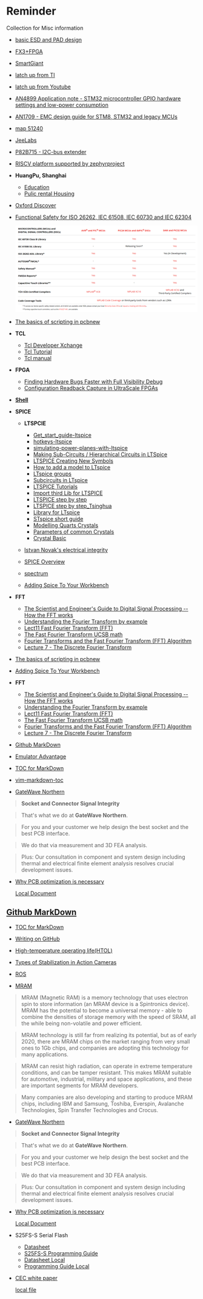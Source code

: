 # Reminder
Collection for Misc information 

- [ basic ESD and PAD design ](https://picture.iczhiku.com/resource/eetop/wyiFTUKPwRRZpBnC.pdf)
- [FX3+FPGA](https://www.ztex.de/)
- [SmartGiant](https://www.smartgiant.com.cn/)
- [ latch up from TI ](https://www.ti.com/lit/wp/scaa124/scaa124.pdf)
- [ latch up from Youtube](https://www.google.com.hk/search?q=latch+up+youtube&newwindow=1&client=firefox-b-d&sxsrf=AB5stBgseUaJ_LkNrephmCwDcceC2W67tA%3A1691115042377&ei=Il7MZPKrFtTC4-EP44-96Aw&ved=0ahUKEwjyxP-69sGAAxVU4TgGHeNHD80Q4dUDCA4&uact=5&oq=latch+up+youtube&gs_lp=Egxnd3Mtd2l6LXNlcnAiEGxhdGNoIHVwIHlvdXR1YmUyBhAAGBYYHjIGEAAYFhgeMgYQABgWGB4yCBAAGIoFGIYDMggQABiKBRiGAzIIEAAYigUYhgNIqFlQ0hNY4VdwAngBkAEAmAGRAaAB0QmqAQMwLjm4AQPIAQD4AQHCAgoQABhHGNYEGLADwgIKEAAYigUYsAMYQ8ICBxAAGIoFGEPCAgUQABiABMICCBAAGIAEGMsBwgIIEAAYFhgeGArCAggQABgWGB4YD-IDBBgAIEGIBgGQBgo&sclient=gws-wiz-serp#fpstate=ive&vld=cid:2f88e9ef,vid:ihiRHyfndwg)
- [AN4899 Application note - STM32 microcontroller GPIO hardware settings and low-power consumption](https://www.google.com.hk/url?sa=t&rct=j&q=&esrc=s&source=web&cd=&ved=2ahUKEwj08OWo48KAAxWCumMGHaIAA68QFnoECBEQAQ&url=https%3A%2F%2Fwww.st.com%2Fresource%2Fen%2Fapplication_note%2Fan4899-stm32-microcontroller-gpio-hardware-settings-and-lowpower-consumption-stmicroelectronics.pdf&usg=AOvVaw3Sf7zvhg5x12aHxuwPHgQx&opi=89978449)
- [AN1709 - EMC design guide for STM8, STM32 and legacy MCUs](https://www.google.com.hk/url?sa=t&rct=j&q=&esrc=s&source=web&cd=&cad=rja&uact=8&ved=2ahUKEwjgkPPX48KAAxUw7TgGHWINAs0QFnoECBcQAQ&url=https%3A%2F%2Fwww.st.com%2Fresource%2Fen%2Fapplication_note%2Fan1709-emc-design-guide-for-stm8-stm32-and-legacy-mcus-stmicroelectronics.pdf&usg=AOvVaw1YE2drXEb0XvYfgoyqWZw1&opi=89978449) 

- [map 51240](https://map.51240.com)

- [JeeLabs](https://jeelabs.org/)

- [P82B715 - I2C-bus extender](https://www.nxp.com/docs/en/data-sheet/P82B715.pdf)

- [RISCV platform supported by zephyrproject](https://docs.zephyrproject.org/3.1.0/boards/riscv/index.html)

- **HuangPu, Shanghai**
  - [Education](https://www.hpe.cn/index.jsp)
  - [Pulic rental Housing](http://www.jcq365.com/)


- [Oxford Discover](https://elt.oup.com/catalogue/items/global/young_learners/oxford_discover_second_edition/?cc=cn&selLanguage=zh&mode=hub)

- [Functional Safety for ISO 26262, IEC 61508, IEC 60730 and IEC 62304](https://www.microchip.com/design-centers/functional-safety?gclid=Cj0KCQjwufn8BRCwARIsAKzP696uwLKyYO20VFBylt7cIiun_FSN91r1MThdvuKrDhAe0LgkV_1mTz8aAke8EALw_wcB)

  ![WHAT IMAGE](/misc/microchip_functional_safety.png)

- [The basics of scripting in pcbnew](https://kicad.mmccoo.com/2017/02/01/the-basics-of-scripting-in-pcbnew/)

- **TCL**
  * [Tcl Developer Xchange](https://www.tcl.tk/software/tcltk/download84.html)
  * [Tcl Tutorial](https://wiki.tcl-lang.org/page/Tcl+Tutorial+Lesson+0)
  * [Tcl manual](https://www.tcl.tk/man/tcl8.5/TclCmd/contents.htm)

- **FPGA**
  * [Finding Hardware Bugs Faster with Full Visibility Debug](https://www.synopsys.com/company/resources/newsletters/prototyping-newsletter/finding-hardware-bugs-faster.html)
  * [Configuration Readback Capture in UltraScale FPGAs](https://www.xilinx.com/support/documentation/application_notes/xapp1230-configuration-readback-capture.pdf)


- [**Shell**](./shell/README.md)

- **SPICE**
  * **LTSPCIE**
    * [Get_start_guide-ltspice](https://www.analog.com/media/en/simulation-models/spice-models/LTspiceGettingStartedGuide.pdf?modelType=spice-models)
    * [hotkeys-ltspice](https://www.analog.com/media/en/simulation-models/spice-models/LTspice_ShortcutFlyer.pdf?modelType=spice-models)
    * [simulating-power-planes-with-ltspice](https://www.analog.com/en/technical-articles/simulating-power-planes-with-ltspice.html)
    * [Making Sub-Circuits / Hierarchical Circuits in LTSpice](https://forum.digikey.com/t/making-sub-circuits-hierarchical-circuits-in-ltspice/2038)
    * [LTSPICE Creating New Symbols](http://www.zen22142.zen.co.uk/ltspice/newsymbols.htm)
    * [How to add a model to LTspice](http://denethor.wlu.ca/ltspice/#models)
    * [LTspice groups](https://groups.io/g/LTspice/)
    * [Subcircuits in LTspice](http://www.audio-perfection.com/spice-ltspice/subcircuits-in-ltspice.html)
    * [LTSPICE Tutorials](http://www.simonbramble.co.uk/lt_spice/ltspice_lt_spice.htm)
    * [Import third Lib for LTSPICE](https://blog.csdn.net/gaoyong_wang/article/details/105000614)
    * [LTSPICE step by step](https://www.getit01.com/p20190405157983635/)
    * [LTSPICE step by step_Tsinghua](https://zhuanlan.zhihu.com/p/57983635)
    * [Library for LTspice](http://bordodynov.ltwiki.org/)
    * [STspice short guide](https://www.eecg.utoronto.ca/~ali/spice/LTspice/LTSpiceShortGuide.pdf)
    * [Modelling Quarts Crystals](https://www.pspice.com/resources/application-notes/modelling-quartz-crystals)
    * [Parameters of common Crystals](http://www.k8iqy.com/miscellaneous/XtalParms/xtal_parameters.htm)
    * [Crystal Basic](https://www.ctscorp.com/wp-content/uploads/Appnote-Crystal-Basics.pdf)
    
  * [Istvan Novak's electrical integrity](http://www.electrical-integrity.com/)
    
  * [SPICE Overview](https://github.com/da895/Reminder/blob/main/SPICE_overview.md)
  * [spectrum](http://www.spectrum-soft.com/index.shtm)
  * [Adding Spice To Your Workbench](https://hackaday.com/2016/02/26/adding-spice-to-your-workbench/)

- **FFT**
  * [The Scientist and Engineer's Guide to Digital Signal Processing -- How the FFT works](http://www.dspguide.com/ch12/2.htm)
  * [Understanding the Fourier Transform by example](https://www.ritchievink.com/blog/2017/04/23/understanding-the-fourier-transform-by-example/)
  * [Lect11 Fast Fourier Transform (FFT)](http://dsec.pku.edu.cn/~tieli/notes/num_meth/lect11.pdf)
  * [The Fast Fourier Transform UCSB math](https://web.math.ucsb.edu/~dls/Expository/2014-10-FFT.pdf)
  * [Fourier Transforms and the Fast Fourier Transform (FFT) Algorithm](http://www.cs.cmu.edu/afs/andrew/scs/cs/15-463/2001/pub/www/notes/fourier/fourier.pdf)
  * [Lecture 7 - The Discrete Fourier Transform](http://www.robots.ox.ac.uk/~sjrob/Teaching/SP/l7.pdf)

- [The basics of scripting in pcbnew](https://kicad.mmccoo.com/2017/02/01/the-basics-of-scripting-in-pcbnew/)

- [Adding Spice To Your Workbench](https://hackaday.com/2016/02/26/adding-spice-to-your-workbench/)

- **FFT**
  * [The Scientist and Engineer's Guide to Digital Signal Processing -- How the FFT works](http://www.dspguide.com/ch12/2.htm)
  * [Understanding the Fourier Transform by example](https://www.ritchievink.com/blog/2017/04/23/understanding-the-fourier-transform-by-example/)
  * [Lect11 Fast Fourier Transform (FFT)](http://dsec.pku.edu.cn/~tieli/notes/num_meth/lect11.pdf)
  * [The Fast Fourier Transform UCSB math](https://web.math.ucsb.edu/~dls/Expository/2014-10-FFT.pdf)
  * [Fourier Transforms and the Fast Fourier Transform (FFT) Algorithm](http://www.cs.cmu.edu/afs/andrew/scs/cs/15-463/2001/pub/www/notes/fourier/fourier.pdf)
  * [Lecture 7 - The Discrete Fourier Transform](http://www.robots.ox.ac.uk/~sjrob/Teaching/SP/l7.pdf)

- [Github MarkDown](https://guides.github.com/features/mastering-markdown/)

- [Emulator Advantage](https://www.zhihu.com/question/47732296/answer/107633792)

- [TOC for MarkDown](https://github.com/ekalinin/github-markdown-toc)

- [vim-markdown-toc](https://github.com/mzlogin/vim-markdown-toc)

- [GateWave Northern](https://www.gatewave.com)

> **Socket and Connector Signal Integrity**

> That's what we do at **GateWave Northern**.

> For you and your customer we help design the best socket and the best PCB interface.

> We do that via measurement and 3D FEA analysis.

> Plus: Our consultation in component and system design including thermal and electrical finite element analysis resolves crucial development issues.


* [Why PCB optimization is necessary](https://www.gatewave.com/pdfs/PCB%20Interface%20Optimization.pdf) 

     [Local Document](/misc/PCB%20Interface%20Optimization.pdf)

## [Github MarkDown](https://guides.github.com/features/mastering-markdown/)

- [TOC for MarkDown](https://github.com/ekalinin/github-markdown-toc)

- [Writing on GitHub](https://docs.github.com/en/free-pro-team@latest/github/writing-on-github)

- [High-temperature operating life(HTOL)](https://en.wikipedia.org/wiki/High-temperature_operating_life)

- [Types of Stabilization in Action Cameras](https://actioncamguides.com/types-of-stabilization-in-action-cameras/)

- [ROS](http://wiki.ros.org/)

- [MRAM](https://www.mram-info.com/)

> MRAM (Magnetic RAM) is a memory technology that uses electron spin to store information (an MRAM device is a Spintronics device). MRAM has the potential to become a universal memory - able to combine the densities of storage memory with the speed of SRAM, all the while being non-volatile and power efficient.

> MRAM technology is still far from realizing its potential, but as of early 2020, there are MRAM chips on the market ranging from very small ones to 1Gb chips, and companies are adopting this technology for many applications.

> MRAM can resist high radiation, can operate in extreme temperature conditions, and can be tamper resistant. This makes MRAM suitable for automotive, industrial, military and space applications, and these are important segments for MRAM developers.

> Many companies are also developing and starting to produce MRAM chips, including IBM and Samsung, Toshiba, Everspin, Avalanche Technologies, Spin Transfer Technologies and Crocus.

- [GateWave Northern](https://www.gatewave.com)

> **Socket and Connector Signal Integrity**

> That's what we do at **GateWave Northern**.

> For you and your customer we help design the best socket and the best PCB interface.

> We do that via measurement and 3D FEA analysis.

> Plus: Our consultation in component and system design including thermal and electrical finite element analysis resolves crucial development issues.


* [Why PCB optimization is necessary](https://www.gatewave.com/pdfs/PCB%20Interface%20Optimization.pdf) 

     [Local Document](/misc/PCB%20Interface%20Optimization.pdf)

* S25FS-S Serial Flash
    
    * [Datasheet](https://pdl.designspark.com/api/v1/manufacturers/a9acc4f477a645f2b10a6f25/part/c1c14d32ba3347d790dbe66b/070a1a6417854f838c0ba15c/1.pdf)
    * [S25FS-S Programming Guide](https://www.cypress.com/file/197336/download)
    * [Datasheet Local](./misc/S25FS128SAGMFI101_ds.pdf)
    * [Programming Guide Local](./misc/AN98553_S25FS-S_Programming_Guide.pdf)
     
* [CEC white paper](https://www.quantumdata.com/pdf/CEC_White_Paper.pdf)

    [local file](./misc/CEC_White_Paper.pdf)
